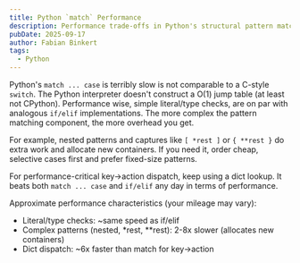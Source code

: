 ```yaml
---
title: Python `match` Performance
description: Performance trade-offs in Python's structural pattern matching. 
pubDate: 2025-09-17
author: Fabian Binkert
tags:
  - Python
---
```


Python's `match ... case` is terribly slow is not comparable to a C-style `switch`. The Python interpreter doesn't construct a O(1) jump table (at least not CPython).
Performance wise, simple literal/type checks, are on par with analogous `if/elif` implementations. The more complex the pattern matching component, the more overhead you get.

For example, nested patterns and captures like `[ *rest ]` or `{ **rest }` do extra work and allocate new containers. If you need it, order cheap, selective cases first and prefer fixed-size patterns.

For performance-critical key->action dispatch, keep using a dict lookup. It beats both `match ... case` and `if/elif` any day in terms of performance. 

Approximate performance characteristics (your mileage may vary):
- Literal/type checks: ~same speed as if/elif
- Complex patterns (nested, *rest, **rest): 2-8x slower (allocates new containers)
- Dict dispatch: ~6x faster than match for key→action
